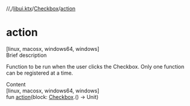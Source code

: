//[.](../../index.md)/[libui.ktx](../index.md)/[Checkbox](index.md)/[action](action.md)



# action  
[linux, macosx, windows64, windows]  
Brief description  


Function to be run when the user clicks the Checkbox. Only one function can be registered at a time.

  
  
  
Content  
[linux, macosx, windows64, windows]  
fun [action](action.md)(block: [Checkbox](index.md).() -> Unit)  



